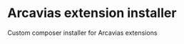 Arcavias extension installer
============================

Custom composer installer for Arcavias extensions

